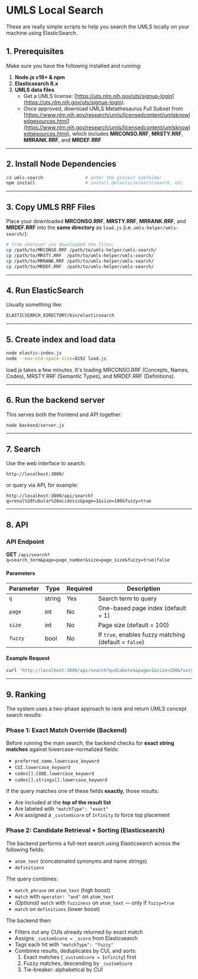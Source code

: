 # UMLS Local Search 

These are really simple scripts to help you search the UMLS locally on your machine using ElasticSearch. 

## 1. Prerequisites  
Make sure you have the following installed and running:

1. **Node.js v18+ & npm**  
2. **Elasticsearch 8.x**
3. **UMLS data files**
   - Get a UMLS license: [https://uts.nlm.nih.gov/uts/signup-login](https://uts.nlm.nih.gov/uts/signup-login).
   - Once approved, download UMLS Metathesaurus Full Subset from [https://www.nlm.nih.gov/research/umls/licensedcontent/umlsknowledgesources.html](https://www.nlm.nih.gov/research/umls/licensedcontent/umlsknowledgesources.html), which includes **MRCONSO.RRF**, **MRSTY.RRF**, **MRRANK.RRF**, and **MRDEF.RRF**

---

## 2. Install Node Dependencies

```bash
cd umls-search                # enter the project subfolder
npm install                   # install @elastic/elasticsearch, etc
```

---

## 3. Copy UMLS RRF Files

Place your downloaded **MRCONSO.RRF**, **MRSTY.RRF**, **MRRANK.RRF**, and **MRDEF.RRF** into the **same directory** as `load.js` (i.e. `umls-helper/umls-search/`):

```bash
# from wherever you downloaded the files:
cp /path/to/MRCONSO.RRF /path/to/umls-helper/umls-search/
cp /path/to/MRSTY.RRF  /path/to/umls-helper/umls-search/
cp /path/to/MRRANK.RRF /path/to/umls-helper/umls-search/
cp /path/to/MRDEF.RRF  /path/to/umls-helper/umls-search/
```

---

## 4. Run ElasticSearch

Usually something like: 

```bash
ELASTICSEARCH_DIRECTORY/bin/elasticsearch
```

---

## 5. Create index and load data

```bash
node elastic-index.js
node --max-old-space-size=8192 load.js
```

load.js takes a few minutes. It's loading MRCONSO.RRF (Concepts, Names, Codes), MRSTY.RRF (Semantic Types), and MRDEF.RRF (Definitions). 

---

## 6. Run the backend server

This serves both the frontend and API together:

```bash
node backend/server.js
```

---

## 7. Search

Use the web interface to search:
```
http://localhost:3000/
```

or query via API, for example:
```
http://localhost:3000/api/search?q=renal%20tubular%20acidosis&page=1&size=100&fuzzy=true
```

---

## 8. API

### API Endpoint

**GET** `/api/search?q=search_term&page=page_number&size=page_size&fuzzy=true|false`

#### Parameters

| Parameter | Type   | Required | Description |
|-----------|--------|----------|-------------|
| `q`       | string | Yes      | Search term to query |
| `page`    | int    | No       | One-based page index (default = 1) |
| `size`    | int    | No       | Page size (default = 100) |
| `fuzzy`   | bool   | No       | If `true`, enables fuzzy matching (default = `false`) |

#### Example Request

```bash
curl "http://localhost:3000/api/search?q=diabetes&page=1&size=100&fuzzy=true"
```

---

## 9. Ranking

The system uses a two-phase approach to rank and return UMLS concept search results:

### Phase 1: Exact Match Override (Backend)

Before running the main search, the backend checks for **exact string matches** against lowercase-normalized fields:

- `preferred_name.lowercase_keyword`
- `CUI.lowercase_keyword`
- `codes[].CODE.lowercase_keyword`
- `codes[].strings[].lowercase_keyword`

If the query matches one of these fields **exactly**, those results:

- Are included at the **top of the result list**
- Are labeled with `"matchType": "exact"`
- Are assigned a `_customScore` of `Infinity` to force top placement

### Phase 2: Candidate Retrieval + Sorting (Elasticsearch)

The backend performs a full-text search using Elasticsearch across the following fields:

- `atom_text` (concatenated synonyms and name strings)
- `definitions`

The query combines:

- `match_phrase` on `atom_text` (high boost)
- `match` with `operator: "and"` on `atom_text`
- *(Optional)* `match` with `fuzziness` on `atom_text` — only if `fuzzy=true`
- `match` on `definitions` (lower boost) 

The backend then:

- Filters out any CUIs already returned by exact match
- Assigns `_customScore = _score` from Elasticsearch
- Tags each hit with `"matchType": "fuzzy"`
- Combines results, deduplicates by CUI, and sorts:
  1. Exact matches (`_customScore = Infinity`) first
  2. Fuzzy matches, descending by `_customScore`
  3. Tie-breaker: alphabetical by CUI

